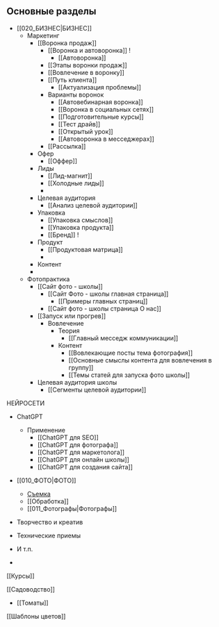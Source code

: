 ## Основные разделы
- [[020_БИЗНЕС|БИЗНЕС]]
	- Маркетинг
		- [[Воронка продаж]]
			- [[Воронка и автоворонка]] !
				- [[Автоворонка]]
			- [[Этапы воронки продаж]]
			- [[Вовлечение в воронку]]
			- [[Путь клиента]]
				- [[Актуализация проблемы]]
			- Варианты воронок
				- [[Автовебинарная воронка]]
				- [[Воронка в социальных сетях]]
				- [[Подготовительные курсы]]
				- [[Тест драйв]]
				- [[Открытый урок]]
				- [[Автоворонка в месседжерах]]
			- [[Рассылка]]
		- Офер
			- [[Оффер]]
		- Лиды
			- [[Лид-магнит]]
			- [[Холодные лиды]]
			- 
		- Целевая аудитория
			- [[Анализ целевой аудитории]]
		- Упаковка
			- [[Упаковка смыслов]]
			- [[Упаковка продукта]]
			- [[Бренд]] !
		- Продукт
			- [[Продуктовая матрица]]
			- 
		- Контент
		- 
	- Фотопрактика 
		- [[Сайт фото - школы]]
			- [[Сайт Фото - школы главная страница]]
				- [[Примеры главных страниц]]
			- [[Сайт фото - школы страница О нас]]
		- [[Запуск или прогрев]]
			- Вовлечение
				- Теория
					- [[Главный месседж коммуникации]]
				- Контент
					- [[Вовлекающие посты тема фотография]]
					- [[Основные смыслы контента для вовлечения в группу]]
					- [[Темы статей для запуска фото школы]]	
		- Целевая аудитория школы
			- [[Сегменты целевой аудитории]]
 
НЕЙРОСЕТИ
 - ChatGPT
	 - Применение
		 - [[ChatGPT для SEO]]
		 - [[ChatGPT для фотографа]]
		 - [[ChatGPT для маркетолога]]
		 - [[ChatGPT для онлайн школы]]
		 - [[ChatGPT для создания сайта]]

- [[010_ФОТО|ФОТО]]
	- [Съемка](../Съемка.md)
	- [[Обработка]]
	- [[011_Фотографы|Фотографы]]
- Творчество и креатив
- Технические приемы
- И т.п.
- 
[[Курсы]]

[[Садоводство]]
 - [[Томаты]]

[[Шаблоны цветов]]
